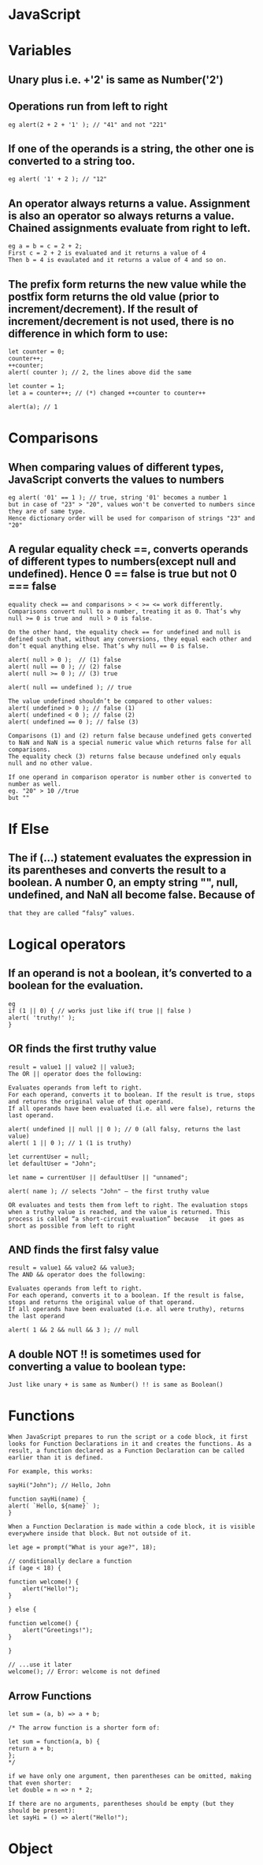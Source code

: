 #   JavaScript

#   Variables

##  Unary plus i.e. +'2' is same as Number('2')

##  Operations run from left to right 
    eg alert(2 + 2 + '1' ); // "41" and not "221"

##  If one of the operands is a string, the other one is converted to a string too.
    eg alert( '1' + 2 ); // "12"

##  An operator always returns a value. Assignment is also an operator so always returns a value.         Chained assignments evaluate from right to left.
    eg a = b = c = 2 + 2; 
    First c = 2 + 2 is evaluated and it returns a value of 4
    Then b = 4 is evaulated and it returns a value of 4 and so on.

##  The prefix form returns the new value while the postfix form returns the old value (prior to          increment/decrement). If the result of increment/decrement is not used, there is no difference in     which form to use:

    let counter = 0;
    counter++;
    ++counter;
    alert( counter ); // 2, the lines above did the same

    let counter = 1;
    let a = counter++; // (*) changed ++counter to counter++

    alert(a); // 1

#   Comparisons

##  When comparing values of different types, JavaScript converts the values to numbers
    eg alert( '01' == 1 ); // true, string '01' becomes a number 1
    but in case of "23" > "20", values won't be converted to numbers since they are of same type.
    Hence dictionary order will be used for comparison of strings "23" and "20"
    
##  A regular equality check ==, converts operands of different types to numbers(except null and          undefined). Hence 0 == false is true but not 0 === false

    equality check == and comparisons > < >= <= work differently. Comparisons convert null to a number, treating it as 0. That’s why  null >= 0 is true and  null > 0 is false.

    On the other hand, the equality check == for undefined and null is defined such that, without any conversions, they equal each other and don’t equal anything else. That’s why null == 0 is false.

    alert( null > 0 );  // (1) false
    alert( null == 0 ); // (2) false
    alert( null >= 0 ); // (3) true
    
    alert( null == undefined ); // true

    The value undefined shouldn’t be compared to other values:
    alert( undefined > 0 ); // false (1)
    alert( undefined < 0 ); // false (2)
    alert( undefined == 0 ); // false (3)

    Comparisons (1) and (2) return false because undefined gets converted to NaN and NaN is a special numeric value which returns false for all comparisons.
    The equality check (3) returns false because undefined only equals null and no other value.

    If one operand in comparison operator is number other is converted to number as well.
    eg. "20" > 10 //true
    but ""

#   If Else

##  The if (…) statement evaluates the expression in its parentheses and converts the result to a         boolean. A number 0, an empty string "", null, undefined, and NaN all become false. Because of
    that they are called “falsy” values.

#   Logical operators
##  If an operand is not a boolean, it’s converted to a boolean for the evaluation.
    eg 
    if (1 || 0) { // works just like if( true || false )
    alert( 'truthy!' );
    }
##  OR finds the first truthy value
    
    result = value1 || value2 || value3;
    The OR || operator does the following:

    Evaluates operands from left to right.
    For each operand, converts it to boolean. If the result is true, stops and returns the original value of that operand.
    If all operands have been evaluated (i.e. all were false), returns the last operand.

    alert( undefined || null || 0 ); // 0 (all falsy, returns the last value)
    alert( 1 || 0 ); // 1 (1 is truthy)

    let currentUser = null;
    let defaultUser = "John";

    let name = currentUser || defaultUser || "unnamed";

    alert( name ); // selects "John" – the first truthy value

    OR evaluates and tests them from left to right. The evaluation stops when a truthy value is reached, and the value is returned. This process is called “a short-circuit evaluation” because   it goes as short as possible from left to right

##  AND finds the first falsy value   

    result = value1 && value2 && value3;
    The AND && operator does the following:

    Evaluates operands from left to right.
    For each operand, converts it to a boolean. If the result is false, stops and returns the original value of that operand.
    If all operands have been evaluated (i.e. all were truthy), returns the last operand

    alert( 1 && 2 && null && 3 ); // null

##  A double NOT !! is sometimes used for converting a value to boolean type:
    Just like unary + is same as Number() !! is same as Boolean()

#   Functions
    
    When JavaScript prepares to run the script or a code block, it first looks for Function Declarations in it and creates the functions. As a result, a function declared as a Function Declaration can be called earlier than it is defined.

    For example, this works:

    sayHi("John"); // Hello, John

    function sayHi(name) {
    alert( `Hello, ${name}` );
    }

    When a Function Declaration is made within a code block, it is visible everywhere inside that block. But not outside of it.

    let age = prompt("What is your age?", 18);

    // conditionally declare a function
    if (age < 18) {

    function welcome() {
        alert("Hello!");
    }

    } else {

    function welcome() {
        alert("Greetings!");
    }

    }

    // ...use it later
    welcome(); // Error: welcome is not defined

##  Arrow Functions

    let sum = (a, b) => a + b;

    /* The arrow function is a shorter form of:

    let sum = function(a, b) {
    return a + b;
    };
    */

    if we have only one argument, then parentheses can be omitted, making that even shorter:
    let double = n => n * 2;

    If there are no arguments, parentheses should be empty (but they should be present):
    let sayHi = () => alert("Hello!");

#   Object
